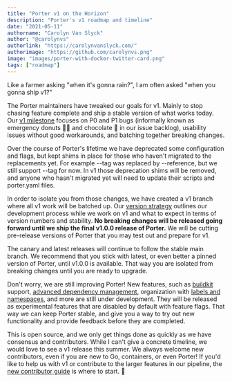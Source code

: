 ```yaml
---
title: "Porter v1 on the Horizon"
description: "Porter's v1 roadmap and timeline"
date: "2021-05-11"
authorname: "Carolyn Van Slyck"
author: "@carolynvs"
authorlink: "https://carolynvanslyck.com/"
authorimage: "https://github.com/carolynvs.png"
image: "images/porter-with-docker-twitter-card.png"
tags: ["roadmap"]
---
```


Like a farmer asking "when it's gonna rain?", I am often asked "when you gonna ship v1?"
<!--more-->

The Porter maintainers have tweaked our goals for v1. Mainly to stop chasing feature complete and ship a stable version of what works today.
Our [v1 milestone] focuses on P0 and P1 bugs (informally known as emergency donuts 🚨🍩 and chocolate 🍫 in our issue backlog), usability issues without good workarounds, and batching together breaking changes.

Over the course of Porter's lifetime we have deprecated some configuration and flags, but kept shims in place for those who haven't migrated to the replacements yet.
For example \--tag was replaced by \--reference, but we still support \--tag for now.
In v1 those deprecation shims will be removed, and anyone who hasn't migrated yet will need to update their scripts and porter.yaml files.

In order to isolate you from those changes, we have created a v1 branch where all v1 work will be batched up.
Our [version strategy] outlines our development process while we work on v1 and what to expect in terms of version numbers and stability.
**No breaking changes will be released going forward until we ship the final v1.0.0 release of Porter.**
We will be cutting pre-release versions of Porter that you may test out and prepare for v1.

The canary and latest releases will continue to follow the stable main branch.
We recommend that you stick with latest, or even better a pinned version of Porter, until v1.0.0 is available.
That way you are isolated from breaking changes until you are ready to upgrade.

Don't worry, we are still improving Porter!
New features, such as [buildkit] support, [advanced dependency management], organization with [labels and namespaces], and more are still under development.
They will be released as experimental features that are disabled by default with feature flags.
That way we can keep Porter stable, and give you a way to try out new functionality and provide feedback before they are completed.

This is open source, and we only get things done as quickly as we have consensus and contributors.
While I can't give a concrete timeline, we would love to see a v1 release this summer.
We always welcome new contributors, even if you are new to Go, containers, or even Porter!
If you'd like to help us with v1 or contribute to the larger features in our pipeline, the [new contributor guide] is where to start. 🚀

[v1 milestone]: https://github.com/getporter/porter/milestone/16
[version strategy]: /project/version-strategy/
[buildkit]: https://github.com/getporter/porter/pull/1567
[advanced dependency management]: https://github.com/getporter/proposals/pull/8
[labels and namespaces]: https://github.com/cnabio/cnab-spec/pull/411
[new contributor guide]: /contribute/
